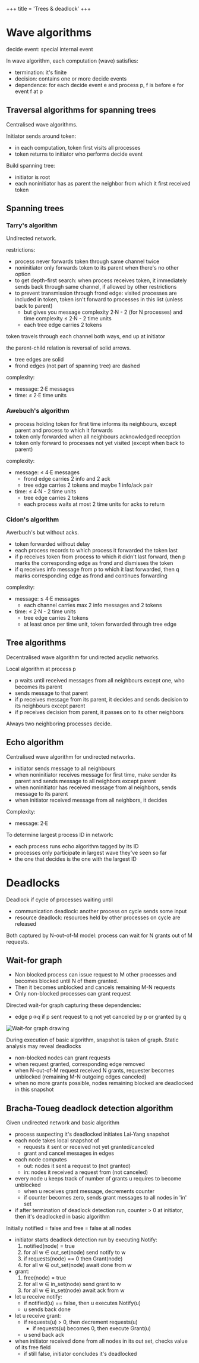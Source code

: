 +++
title = 'Trees & deadlock'
+++

# Wave algorithms
decide event: special internal event

In wave algorithm, each computation (wave) satisfies:
- termination: it's finite
- decision: contains one or more decide events
- dependence: for each decide event e and process p, f is before e for event f at p

## Traversal algorithms for spanning trees
Centralised wave algorithms.

Initiator sends around token:
- in each computation, token first visits all processes
- token returns to initiator who performs decide event

Build spanning tree:
- initiator is root
- each noninitiator has as parent the neighbor from which it first received token

## Spanning trees
### Tarry's algorithm
Undirected network.

restrictions:
- process never forwards token through same channel twice
- noninitiator only forwards token to its parent when there's no other option
- to get depth-first search: when process receives token, it immediately sends back through same channel, if allowed by other restrictions
- to prevent transmission through frond edge: visited processes are included in token, token isn't forward to processes in this list (unless back to parent)
    - but gives you message complexity 2·N - 2 (for N processes) and time complexity ≤ 2·N - 2 time units
    - each tree edge carries 2 tokens

token travels through each channel both ways, end up at initiator

the parent-child relation is reversal of solid arrows.
- tree edges are solid
- frond edges (not part of spanning tree) are dashed

complexity:
- message: 2·E messages
- time: ≤ 2·E time units

### Awebuch's algorithm
- process holding token for first time informs its neighbours, except parent and process to which it forwards
- token only forwarded when all neighbours acknowledged reception
- token only forward to processes not yet visited (except when back to parent)

complexity:
- message: ≤ 4·E messages
    - frond edge carries 2 info and 2 ack
    - tree edge carries 2 tokens and maybe 1 info/ack pair
- time: ≤ 4·N - 2 time units
    - tree edge carries 2 tokens
    - each process waits at most 2 time units for acks to return

### Cidon's algorithm
Awerbuch's but without acks.
- token forwarded without delay
- each process records to which process it forwarded the token last
- if p receives token from process to which it didn't last forward, then p marks the corresponding edge as frond and dismisses the token
- if q receives info message from p to which it last forwarded, then q marks corresponding edge as frond and continues forwarding

complexity:
- message: ≤ 4·E messages
    - each channel carries max 2 info messages and 2 tokens
- time: ≤ 2·N - 2 time units
    - tree edge carries 2 tokens
    - at least once per time unit, token forwarded through tree edge

## Tree algorithms
Decentralised wave algorithm for undirected acyclic networks.

Local algorithm at process p
- p waits until received messages from all neighbours except one, who becomes its parent
- sends message to that parent
- if p receives message from its parent, it decides and sends decision to its neighbours except parent
- if p receives decision from parent, it passes on to its other neighbors

Always two neighboring processes decide.

## Echo algorithm
Centralised wave algorithm for undirected networks.
- initiator sends message to all neighbours
- when noninitiator receives message for first time, make sender its parent and sends message to all neighbors except parent
- when noninitiator has received message from al neighbors, sends message to its parent
- when initiator received message from all neighbors, it decides

Complexity:
- message: 2·E

To determine largest process ID in network:
- each process runs echo algorithm tagged by its ID
- processes only participate in largest wave they've seen so far
- the one that decides is the one with the largest ID

# Deadlocks
Deadlock if cycle of processes waiting until
- communication deadlock: another process on cycle sends some input
- resource deadlock: resources held by other processes on cycle are released

Both captured by N-out-of-M model: process can wait for N grants out of M requests.

## Wait-for graph
- Non blocked process can issue request to M other processes and becomes blocked until N of them granted.
- Then it becomes unblocked and cancels remaining M-N requests
- Only non-blocked processes can grant request

Directed wait-for graph capturing these dependencies:
- edge p→q if p sent request to q not yet canceled by p or granted by q

![Wait-for graph drawing](wait-for-graph.png)

During execution of basic algorithm, snapshot is taken of graph.
Static analysis may reveal deadlocks
- non-blocked nodes can grant requests
- when request granted, corresponding edge removed
- when N-out-of-M request received N grants, requester becomes unblocked (remaining M-N outgoing edges canceled)
- when no more grants possible, nodes remaining blocked are deadlocked in this snapshot

## Bracha-Toueg deadlock detection algorithm
Given undirected network and basic algorithm
- process suspecting it's deadlocked initiates Lai-Yang snapshot
- each node takes local snapshot of
    - requests it sent or received not yet granted/canceled
    - grant and cancel messages in edges
- each node computes
    - out: nodes it sent a request to (not granted)
    - in: nodes it received a request from (not canceled)
- every node u keeps track of number of grants u requires to become unblocked
    - when u receives grant message, decrements counter
    - if counter becomes zero, sends grant messages to all nodes in 'in' set
- if after termination of deadlock detection run, counter > 0 at initiator, then it's deadlocked in basic algorithm

Initially notified = false and free = false at all nodes
- initiator starts deadlock detection run by executing Notify:
    1. notified(node) = true
    2. for all w ∈ out_set(node) send notify to w
    3. if requests(node) == 0 then Grant(node)
    4. for all w ∈ out_set(node) await done from w
- grant:
    1. free(node) = true
    2. for all w ∈ in_set(node) send grant to w
    3. for all w ∈ in_set(node) await ack from w
- let u receive notify:
    - if notified(u) == false, then u executes Notify(u)
    - u sends back done
- let u receive grant:
    - if requests(u) > 0, then decrement requests(u)
        - if requests(u) becomes 0, then execute Grant(u)
    - u send back ack
- when initiator received done from all nodes in its out set, checks value of its free field
    - if still false, initiator concludes it's deadlocked
